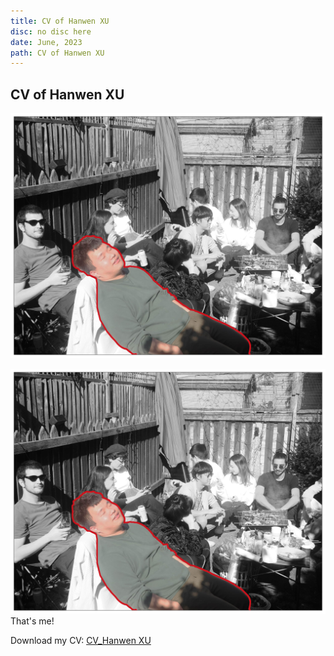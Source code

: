 ```yaml
---
title: CV of Hanwen XU
disc: no disc here
date: June, 2023
path: CV of Hanwen XU
---
```

<special>
</special>

## CV of Hanwen XU

![Birdview](../images/articles/other_03/01.jpg)
<p id= "it">
<img src="../images/articles/other_03/01.jpg">
 That's me!
</p>


Download my CV: 
[CV_Hanwen XU](https://github.com/HanwenXU721/HanwenXU.github.io/blob/master/resources/Term2%20Studio.pdf)